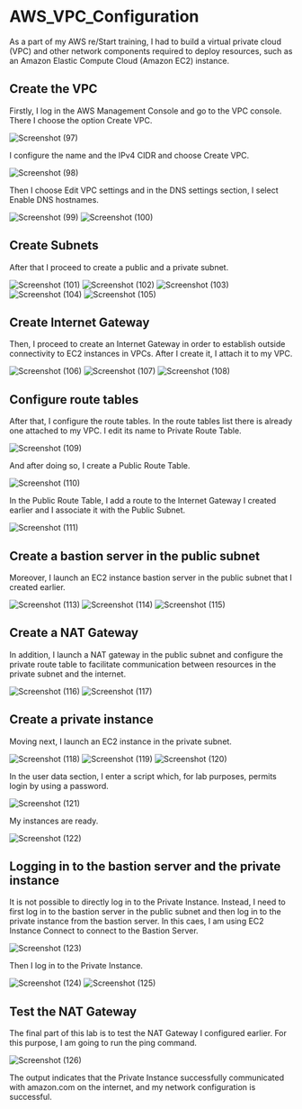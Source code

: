 # AWS_VPC_Configuration

As a part of my AWS re/Start training, I had to build a virtual private cloud (VPC) and other network components required to deploy resources, such as an Amazon Elastic Compute Cloud (Amazon EC2) instance.

## Create the VPC

Firstly, I log in the AWS Management Console and go to the VPC console. There I choose the option Create VPC.

![Screenshot (97)](https://github.com/DespoinaTikt/AWS_VPC_Configuration/assets/166096217/d7993582-973b-4aa7-abaa-e37bbd004629)

I configure the name and the IPv4 CIDR and choose Create VPC.

![Screenshot (98)](https://github.com/DespoinaTikt/AWS_VPC_Configuration/assets/166096217/0350a959-8ec3-4ae7-b545-3ecc3e86fe44)

Then I choose Edit VPC settings and in the DNS settings section, I select Enable DNS hostnames.

![Screenshot (99)](https://github.com/DespoinaTikt/AWS_VPC_Configuration/assets/166096217/e6ea46fa-3e27-487c-ace6-0dbc64e6eddb)
![Screenshot (100)](https://github.com/DespoinaTikt/AWS_VPC_Configuration/assets/166096217/14095ae1-a981-4372-bb04-54fd9032e249)


## Create Subnets

After that I proceed to create a public and a private subnet.

![Screenshot (101)](https://github.com/DespoinaTikt/AWS_VPC_Configuration/assets/166096217/8bf52d44-19e3-4c3c-9ea1-adc5d539063e)
![Screenshot (102)](https://github.com/DespoinaTikt/AWS_VPC_Configuration/assets/166096217/8b06b935-e707-4cd2-870d-35e8dabcf3f2)
![Screenshot (103)](https://github.com/DespoinaTikt/AWS_VPC_Configuration/assets/166096217/d5fd5957-6536-447a-a0e0-3366d7cb6d0a)
![Screenshot (104)](https://github.com/DespoinaTikt/AWS_VPC_Configuration/assets/166096217/665b2b16-372d-4248-9ea9-e9c81adb6c0c)
![Screenshot (105)](https://github.com/DespoinaTikt/AWS_VPC_Configuration/assets/166096217/26a81061-d7e2-428b-8fdd-d7c992841430)

## Create Internet Gateway

Then, I proceed to create an Internet Gateway in order to establish outside connectivity to EC2 instances in VPCs. After I create it, I attach it to my VPC.

![Screenshot (106)](https://github.com/DespoinaTikt/AWS_VPC_Configuration/assets/166096217/1fc6e9dc-849f-42fd-aa69-12b148a1feba)
![Screenshot (107)](https://github.com/DespoinaTikt/AWS_VPC_Configuration/assets/166096217/e22f1a22-482d-4398-abd5-4a93eb06ada0)
![Screenshot (108)](https://github.com/DespoinaTikt/AWS_VPC_Configuration/assets/166096217/3667a70d-0cef-4c89-81dc-087210f1174b)

## Configure route tables

After that, I configure the route tables. In the route tables list there is already one attached to my VPC. I edit its name to Private Route Table.

![Screenshot (109)](https://github.com/DespoinaTikt/AWS_VPC_Configuration/assets/166096217/5929428c-06d8-41da-9781-b74a68df61f6)

And after doing so, I create a Public Route Table.

![Screenshot (110)](https://github.com/DespoinaTikt/AWS_VPC_Configuration/assets/166096217/54ad0d9d-0f19-4a6a-9ee0-19621ae096cd)


In the Public Route Table, I add a route to the Internet Gateway I created earlier and I associate it with the Public Subnet.

![Screenshot (111)](https://github.com/DespoinaTikt/AWS_VPC_Configuration/assets/166096217/618ed7b5-9e26-41b8-a644-529b20df78c2)


## Create a bastion server in the public subnet

Moreover, I launch an EC2 instance bastion server in the public subnet that I created earlier.

![Screenshot (113)](https://github.com/DespoinaTikt/AWS_VPC_Configuration/assets/166096217/ba117a1a-ff38-400d-8c0a-5404ff8c04b3)
![Screenshot (114)](https://github.com/DespoinaTikt/AWS_VPC_Configuration/assets/166096217/290bf657-62a3-43f6-80cc-0914cde50000)
![Screenshot (115)](https://github.com/DespoinaTikt/AWS_VPC_Configuration/assets/166096217/efeccaf1-785a-4445-9b37-c5cb6d443429)

## Create a NAT Gateway

In addition, I launch a NAT gateway in the public subnet and configure the private route table to facilitate communication between resources in the private subnet and the internet. 

![Screenshot (116)](https://github.com/DespoinaTikt/AWS_VPC_Configuration/assets/166096217/cd0420a6-a9f4-4078-abd4-13af173f8db5)
![Screenshot (117)](https://github.com/DespoinaTikt/AWS_VPC_Configuration/assets/166096217/8a337f6a-2b33-431a-94a4-0535efdb0080)

## Create a private instance

Moving next, I launch an EC2 instance in the private subnet.

![Screenshot (118)](https://github.com/DespoinaTikt/AWS_VPC_Configuration/assets/166096217/6a24d16e-833a-45e8-9f5e-0b4e2176f721)
![Screenshot (119)](https://github.com/DespoinaTikt/AWS_VPC_Configuration/assets/166096217/86cbeacb-11b9-4eb5-bb85-a484d4c6a290)
![Screenshot (120)](https://github.com/DespoinaTikt/AWS_VPC_Configuration/assets/166096217/6b6093da-0715-4d1e-a807-9c8dc5b00328)

In the user data section, I enter a script which, for lab purposes, permits login by using a password.

![Screenshot (121)](https://github.com/DespoinaTikt/AWS_VPC_Configuration/assets/166096217/63280320-88b6-47b9-88fe-472e249fdfc2)

My instances are ready.

![Screenshot (122)](https://github.com/DespoinaTikt/AWS_VPC_Configuration/assets/166096217/58a336c7-fb32-4cee-acc8-772a0a1b17ca)

## Logging in to the bastion server and the private instance

It is not possible to directly log in to the Private Instance. Instead, I need to first log in to the bastion server in the public subnet and then log in to the private instance from the bastion server. In this caes, I am using EC2 Instance Connect to connect to the Bastion Server.

![Screenshot (123)](https://github.com/DespoinaTikt/AWS_VPC_Configuration/assets/166096217/6d714fb8-39d5-4c75-ac69-67ea03d978df)

Then I log in to the Private Instance.

![Screenshot (124)](https://github.com/DespoinaTikt/AWS_VPC_Configuration/assets/166096217/46aa4606-8b16-42de-a4da-ea03cecb2c87)
![Screenshot (125)](https://github.com/DespoinaTikt/AWS_VPC_Configuration/assets/166096217/13d15495-ef97-4438-b032-25395bf77c33)

## Test the NAT Gateway

The final part of this lab is to test the NAT Gateway I configured earlier. For this purpose, I am going to run the ping command.

![Screenshot (126)](https://github.com/DespoinaTikt/AWS_VPC_Configuration/assets/166096217/bbaabca3-65bc-4df6-b8ba-f3d4411bfc50)

The output indicates that the Private Instance successfully communicated with amazon.com on the internet, and my network configuration is successful.






